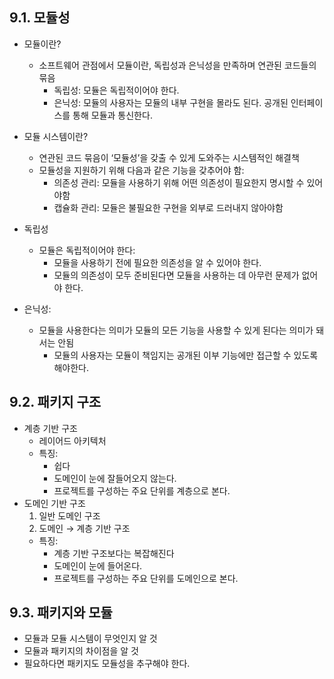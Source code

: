 ## 9.1. 모듈성

- 모듈이란?
    - 소프트웨어 관점에서 모듈이란, 독립성과 은닉성을 만족하며 연관된 코드들의 묶음
        - 독립성: 모듈은 독립적이어야 한다.
        - 은닉성: 모듈의 사용자는 모듈의 내부 구현을 몰라도 된다. 공개된 인터페이스를 통해 모듈과 통신한다.
- 모듈 시스템이란?
    - 연관된 코드 묶음이 ‘모듈성’을 갖출 수 있게 도와주는 시스템적인 해결책
    - 모듈성을 지원하기 위해 다음과 같은 기능을 갖추어야 함:
        - 의존성 관리: 모듈을 사용하기 위해 어떤 의존성이 필요한지 명시할 수 있어야함
        - 캡슐화 관리: 모듈은 불필요한 구현을 외부로 드러내지 않아야함

- 독립성
    - 모듈은 독립적이어야 한다:
        - 모듈을 사용하기 전에 필요한 의존성을 알 수 있어야 한다.
        - 모듈의 의존성이 모두 준비된다면 모듈을 사용하는 데 아무런 문제가 없어야 한다.
- 은닉성:
    - 모듈을 사용한다는 의미가 모듈의 모든 기능을 사용할 수 있게 된다는 의미가 돼서는 안됨
        - 모듈의 사용자는 모듈이 책임지는 공개된 이부 기능에만 접근할 수 있도록 해야한다.
    

## 9.2. 패키지 구조

- 계층 기반 구조
    - 레이어드 아키텍처
    - 특징:
        - 쉽다
        - 도메인이 눈에 잘들어오지 않는다.
        - 프로젝트를 구성하는 주요 단위를 계층으로 본다.
- 도메인 기반 구조
    1. 일반 도메인 구조
    2. 도메인 → 계층 기반 구조
    - 특징:
        - 계층 기반 구조보다는 복잡해진다
        - 도메인이 눈에 들어온다.
        - 프로젝트를 구성하는 주요 단위를 도메인으로 본다.

## 9.3. 패키지와 모듈

- 모듈과 모듈 시스템이 무엇인지 알 것
- 모듈과 패키지의 차이점을 알 것
- 필요하다면 패키지도 모듈성을 추구해야 한다.
